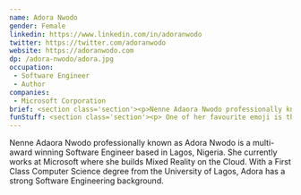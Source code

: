 ```yaml
---
name: Adora Nwodo
gender: Female
linkedin: https://www.linkedin.com/in/adoranwodo
twitter: https://twitter.com/adoranwodo
website: https://adoranwodo.com
dp: /adora-nwodo/adora.jpg
occupation:
 - Software Engineer
 - Author
companies:
 - Microsoft Corporation
brief: <section class='section'><p>Nenne Adaora Nwodo professionally known as <span class='bold'>Adora Nwodo</span> is a multi-award winning Software Engineer based in Lagos, Nigeria.</p> <p>She currently works at Microsoft where she builds Mixed Reality on the Cloud.</p></section>
funStuff: <section class='section'><p> One of her favourite emoji is the sparkles emoji ✨ </p></section>
---
```


<section class='section'>
<p>Nenne Adaora Nwodo professionally known as <span class='bold'>Adora Nwodo</span> is a multi-award winning Software Engineer based in Lagos, Nigeria. She currently works at Microsoft where she builds Mixed Reality on the Cloud. With a First Class Computer Science degree from the University of Lagos, Adora has a strong Software Engineering background.</p>
</section>
